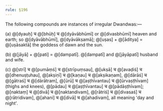 ```yaml
---
rule: §196
---
```


The following compounds are instances of irregular Dwandwas:—

(a) @[dyauḥ] च @[bhūḥ] च @[dyāvābhūmī] or @[divasbhūmī] heaven and earth; so @[dyāvābhūmī], @[dyāvākṣamā]; @[uṣas] + @[āditya] = @[uṣāsaktā] the goddess of dawn and the sun.

(b) @[jāyā] + @[pati] = @[dampatī]. @[dampatī] and @[jāyāpatī] husband and wife.

(c) @[strī] च @[pumāṃś] च @[strīpuṃsau], @[ukṣā] च @[avaḍiś] च @[dhenuṣṭuhau], @[akṣiṇī] च @[kaṇau] च @[akṣikaṇam], @[dārāś] च @[gātraś] च @[dārātram], @[ūrū] च @[aṣṭhīvantau] च @[ūrvaṣṭhīvam] (thighs and knees), @[pādau] च @[aṣṭhīvantau] च @[pādāṣṭhīvam]; @[naktaṃ] च @[divā] च @[naktandivam], @[rātriś] च @[divasaś] च @[rātridivam], @[ahani] च @[divā] च @[ahadivam], all meaning 'day and night'.